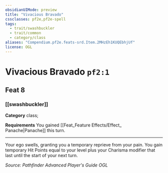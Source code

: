 ```yaml
---
obsidianUIMode: preview
title: "Vivacious Bravado"
cssclasses: pf2e,pf2e-spell
tags:
  - trait/swashbuckler
  - trait/common
  - category/class
aliases: "Compendium.pf2e.feats-srd.Item.2MHzEh1KUQEbhjUf"
license: OGL
---
```

# Vivacious Bravado `pf2:1`
## Feat 8
### [[swashbuckler]]

**Category** class; 




**Requirements** You gained [[Feat_Feature Effects/Effect_ Panache|Panache]] this turn.

* * *

Your ego swells, granting you a temporary reprieve from your pain. You gain temporary Hit Points equal to your level plus your Charisma modifier that last until the start of your next turn.

*Source: Pathfinder Advanced Player's Guide*
*OGL*